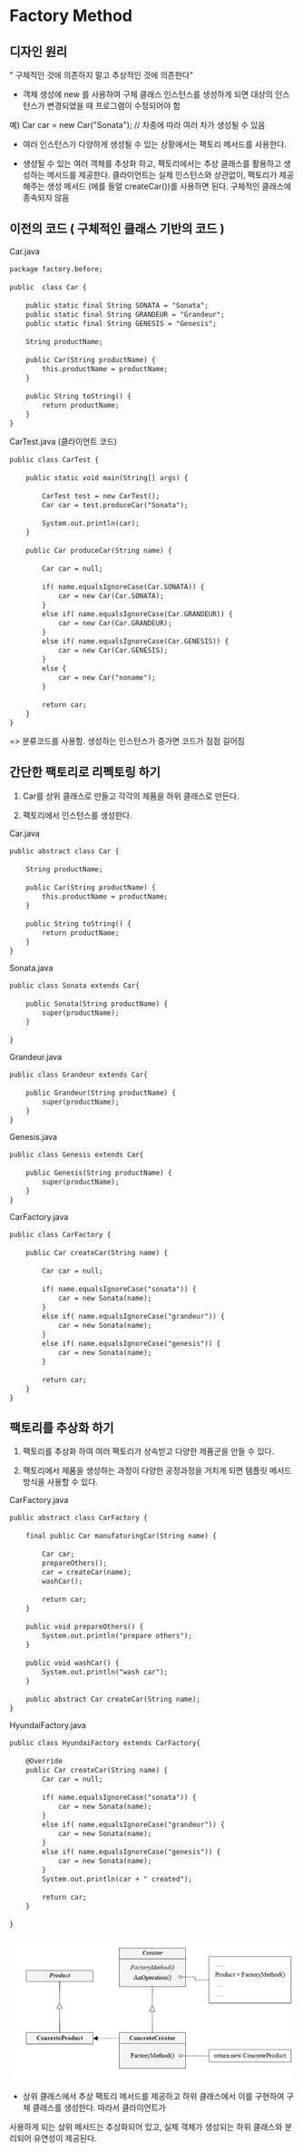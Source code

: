 # Factory Method

## 디자인 원리
  " 구체적인 것에 의존하지 말고 추상적인 것에 의존한다" 
  
  - 객체 생성에 new 를 사용하여 구체 클래스 인스턴스를 생성하게 되면 
  대상의 인스턴스가 변경되었을 때 프로그램이 수정되어야 함

  예) Car car = new Car("Sonata");  // 차종에 따라 여러 차가 생성될 수 있음

  - 여러 인스턴스가 다양하게 생성될 수 있는 상황에서는 팩토리 메서드를 사용한다.

  - 생성될 수 있는 여러 객체를 추상화 하고, 팩토리에서는 추상 클래스를 활용하고 생성하는 메서드를 제공한다. 클라이언트는 실제 인스턴스와 상관없이, 팩토리가 제공해주는 생성 메서드 (에를 들얼 createCar())를 사용하면 된다. 구체적인 클래스에 종속되지 않음

## 이전의 코드 ( 구체적인 클래스 기반의 코드 )

Car.java
```
package factory.before;

public  class Car {

	public static final String SONATA = "Sonata";
	public static final String GRANDEUR = "Grandeur";
	public static final String GENESIS = "Genesis";
	
	String productName;
	
	public Car(String productName) {
		this.productName = productName;
	}
	
	public String toString() {
		return productName;
	}
}
```

CarTest.java (클라이언트 코드)
```
public class CarTest {
	
	public static void main(String[] args) {
		
		CarTest test = new CarTest();
		Car car = test.produceCar("Sonata");
			
		System.out.println(car);
	}
	
	public Car produceCar(String name) {
	
		Car car = null;
		
		if( name.equalsIgnoreCase(Car.SONATA)) {
			car = new Car(Car.SONATA);
		}
		else if( name.equalsIgnoreCase(Car.GRANDEUR)) {
			car = new Car(Car.GRANDEUR);
		}
		else if( name.equalsIgnoreCase(Car.GENESIS)) {
			car = new Car(Car.GENESIS);
		}
		else {
			car = new Car("noname");
		}
		
		return car;
	}
}
```
=> 분류코드를 사용함. 생성하는 인스턴스가 증가면 코드가 점점 길어짐

## 간단한 팩토리로 리펙토링 하기  

1. Car를 상위 클래스로 만들고 각각의 제품을 하위 클래스로 만든다.

2. 팩토리에서 인스턴스를 생성한다.

Car.java
```
public abstract class Car {
		
	String productName;
	
	public Car(String productName) {
		this.productName = productName;
	}
		
	public String toString() {
		return productName;
	}
}
```

Sonata.java
```
public class Sonata extends Car{

	public Sonata(String productName) {
		super(productName);
	}

}
```
Grandeur.java
```
public class Grandeur extends Car{
	
	public Grandeur(String productName) {
		super(productName);
	}
}
```
Genesis.java
```
public class Genesis extends Car{
		
	public Genesis(String productName) {
		super(productName);
	}
}
```
CarFactory.java
```
public class CarFactory {

	public Car createCar(String name) {
		
		Car car = null;
		
		if( name.equalsIgnoreCase("sonata")) {
			car = new Sonata(name);
		}
		else if( name.equalsIgnoreCase("grandeur")) {
			car = new Sonata(name);
		}
		else if( name.equalsIgnoreCase("genesis")) {
			car = new Sonata(name);
		}
		
		return car;
	}
}
```

## 팩토리를 추상화 하기

1. 팩토리를 추상화 하여 여러 팩토리가 상속받고 다양한 제품군을 만들 수 있다.

2. 팩토리에서 제품을 생성하는 과정이 다양한 공정과정을 거치게 되면 템플릿 메서드 방식을 사용할 수 있다.

CarFactory.java
```
public abstract class CarFactory {

	final public Car manufaturingCar(String name) {
		
		Car car;
		prepareOthers();
		car = createCar(name);
		washCar();
		
		return car;
	}
		
	public void prepareOthers() {
		System.out.println("prepare others");
	}
	
	public void washCar() {
		System.out.println("wash car");
	}
	
	public abstract Car createCar(String name);
}
```
HyundaiFactory.java
```
public class HyundaiFactory extends CarFactory{
	
	@Override
	public Car createCar(String name) {
		Car car = null;

		if( name.equalsIgnoreCase("sonata")) {
			car = new Sonata(name);
		}
		else if( name.equalsIgnoreCase("grandeur")) {
			car = new Sonata(name);
		}
		else if( name.equalsIgnoreCase("genesis")) {
			car = new Sonata(name);
		}
		System.out.println(car + " created");
		
		return car;
	}

}
```


![fatorymethod](./img/fatorymethod.JPG)

- 상위 클래스에서 추상 팩토리 메서드를 제공하고 하위 클래스에서 이를 구현하여 구체 클래스를 생성한다. 따라서 클라이언트가 





사용하게 되는 상위 메서드는 추상화되어 있고, 실제 객체가 생성되는 하위 클래스와 분리되어 유연성이 제공된다.
